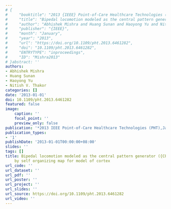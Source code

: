 ```yaml
---
# {
#     "booktitle": "2013 {IEEE} Point-of-Care Healthcare Technologies ({PHT})",
#     "title": "Bipedal locomotion modeled as the central pattern generator ({CPG}) and regulated by self organizing map for model of cortex",
#     "author": "Abhishek Mishra and Huang Sunan and Haoyong Yu and Nitish V. Thakor",
#     "publisher": "{IEEE}",
#     "month": "January",
#     "year": "2013",
#     "url": "https://doi.org/10.1109/pht.2013.6461282",
#     "doi": "10.1109/pht.2013.6461282",
#     "ENTRYTYPE": "inproceedings",
#     "ID": "Mishra2013"
# }abstract: ''
authors:
- Abhishek Mishra
- Huang Sunan
- Haoyong Yu
- Nitish V. Thakor
categories: []
date: '2013-01-01'
doi: 10.1109/pht.2013.6461282
featured: false
image:
    caption: ''
    focal_point: ''
    preview_only: false
publication: '*2013 IEEE Point-of-Care Healthcare Technologies (PHT),January*'
publication_types:
- '1'
publishDate: '2013-01-01T00:00:00+08:00'
slides: ''
tags: []
title: Bipedal locomotion modeled as the central pattern generator ({CPG}) and regulated
    by self organizing map for model of cortex
url_code: ''
url_dataset: ''
url_pdf: ''
url_poster: ''
url_project: ''
url_slides: ''
url_source: https://doi.org/10.1109/pht.2013.6461282
url_video: ''
---
```

